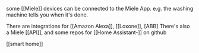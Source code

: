 some [[Miele]] devices can be connected to the Miele App.
e.g. the washing machine tells you when it's done.

There are integrations for [[Amazon Alexa]], [[Loxone]], [ABB]
There's also a Miele [[API]], and some repos for [[Home Assistant-]] on github

[[smart home]]

